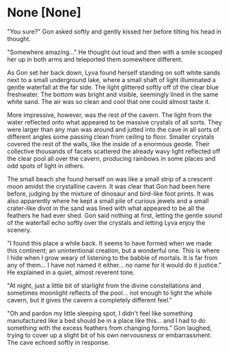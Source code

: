 # None [None]
"You sure?" Gon asked softly and gently kissed her before tilting his head in thought.

"Somewhere amazing..." He thought out loud and then with a smile scooped her up in both arms and teleported them somewhere different.

As Gon set her back down, Lyva found herself standing on soft white sands next to a small underground lake, where a small shaft of light illuminated a gentle waterfall at the far side. The light glittered softly off of the clear blue freshwater. The bottom was bright and visible, seemingly lined in the same white sand. The air was so clean and cool that one could almost taste it.

More impressive, however, was the rest of the cavern. The light from the water reflected onto what appeared to be massive crystals of all sorts. They were larger than any man was around and jutted into the cave in all sorts of different angles some passing clean from ceiling to floor. Smaller crystals covered the rest of the walls, like the inside of a enormous geode. Their collective thousands of facets scattered the already wavy light reflected off the clear pool all over the cavern, producing rainbows in some places and odd spots of light in others.

The small beach she found herself on was like a small strip of a crescent moon amidst the crystalline cavern. It was clear that Gon had been here before, judging by the mixture of dinosaur and bird-like foot prints. It was also apparently where he kept a small pile of curious jewels and a small crater-like divot in the sand was lined with what appeared to be all the feathers he had ever shed. Gon said nothing at first, letting the gentle sound of the waterfall echo softly over the crystals and letting Lyva enjoy the scenery.

"I found this place a while back. It seems to have formed when we made this continent; an unintentional creation, but a wonderful one. This is where I hide when I grow weary of listening to the babble of mortals. It is far from any of them... I have not named it either... no name for it would do it justice." He explained in a quiet, almost reverent tone.

"At night, just a little bit of starlight from the divine constellations and sometimes moonlight reflects of the pool... not enough to light the whole cavern, but it gives the cavern a completely different feel."

"Oh and pardon my little sleeping spot, I didn't feel like something manufactured like a bed should be in a place like this... and I had to do something with the excess feathers from changing forms." Gon laughed, trying to cover up a slight bit of his own nervousness or embarrassment. The cave echoed softly in response.
